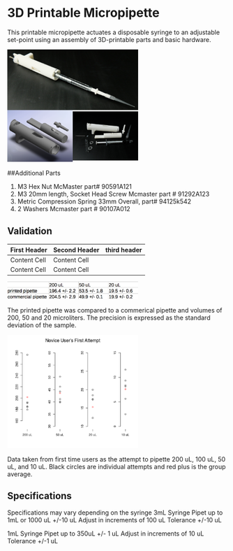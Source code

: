 3D Printable Micropipette
=========================

This printable micropipette actuates a disposable syringe to an adjustable set-point using an assembly of 3D-printable parts and basic hardware.


<img src="images/complete.png" alt="image" style="width: 300px;"/>


##Additional Parts

1. M3 Hex Nut McMaster part# 90591A121
2. M3 20mm length, Socket Head Screw Mcmaster part # 91292A123
3. Metric Compression Spring 33mm Overall, part# 94125k542
4. 2 Washers Mcmaster part # 90107A012


Validation
----

First Header  | Second Header | third header
------------- | ------------- | ------------
Content Cell  | Content Cell  |
Content Cell  | Content Cell  |


<img src="data/printed-Vs-commercial/comparison-table.png" alt="image" style="width: 300px;"/>

The printed pipette was compared to a commerical pipette and volumes of 200, 50 and 20 microliters. The precision is expressed as the standard deviation of the sample.


<img src="images/average-first-attempt.png" alt="image" style="width: 300px;"/>

Data taken from first time users as the attempt to pipette 200 uL, 100 uL, 50 uL, and 10 uL. Black circles are individual attempts and red plus is the group average.


## Specifications
Specifications may vary depending on the syringe
3mL Syringe
Pipet up to 1mL or 1000 uL +/-10 uL
Adjust in increments of 100 uL
Tolerance +/-10 uL

1mL Syringe 
Pipet up to 350uL +/- 1 uL
Adjust in increments of 10 uL
Tolerance +/-1 uL 


